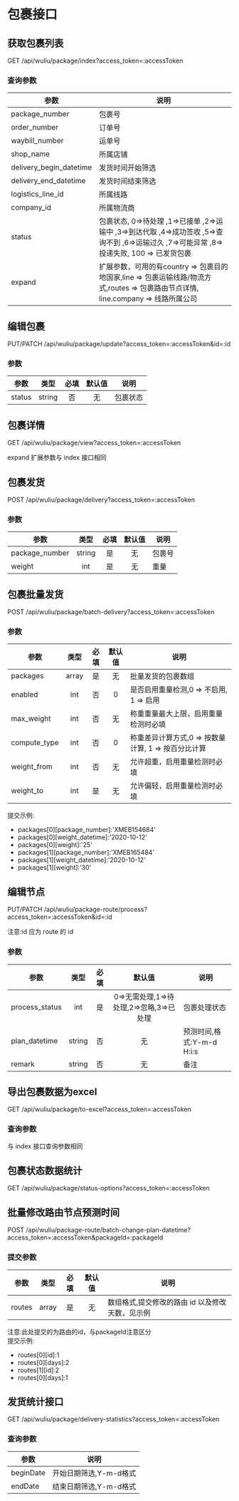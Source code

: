 包裹接口
=========

## 获取包裹列表
GET /api/wuliu/package/index?access_token=:accessToken

### 查询参数
| 参数 | 说明 |
|---|---|
| package_number | 包裹号 |
| order_number | 订单号 |
| waybill_number | 运单号 |
| shop_name | 所属店铺 |
| delivery_begin_datetime | 发货时间开始筛选 |
| delivery_end_datetime | 发货时间结束筛选 |
| logistics_line_id | 所属线路 |
| company_id | 所属物流商 |
| status | 包裹状态, 0=>待处理 ,1=>已接单 ,2=>运输中 ,3=>到达代取 ,4=>成功签收 ,5=>查询不到 ,6=>运输过久 ,7=>可能异常 ,8=>投递失败, 100 => 已发货包裹  |
| expand | 扩展参数，可用的有country => 包裹目的地国家,line => 包裹运输线路/物流方式,routes => 包裹路由节点详情, line.company => 线路所属公司 |

## 编辑包裹
PUT/PATCH /api/wuliu/package/update?access_token=:accessToken&id=:id

### 参数
| 参数 | 类型 | 必填 | 默认值 | 说明 |
|---|:---:|:---:|:---:|---|
| status | string | 否 | 无 | 包裹状态 |

## 包裹详情
GET /api/wuliu/package/view?access_token=:accessToken

expand 扩展参数与 index 接口相同

## 包裹发货
POST /api/wuliu/package/delivery?access_token=:accessToken

### 参数 
| 参数 | 类型 | 必填 | 默认值 | 说明 |
|---|:---:|:---:|:---:|---|
| package_number | string | 是 | 无 | 包裹号 |
| weight | int | 是 | 无 | 重量 |

## 包裹批量发货
POST /api/wuliu/package/batch-delivery?access_token=:accessToken

### 参数 
| 参数 | 类型 | 必填 | 默认值 | 说明 |
|---|:---:|:---:|:---:|---|
| packages | array | 是 | 无 | 批量发货的包裹数组 |
| enabled | int | 否 | 0 | 是否启用重量检测,0 => 不启用, 1 => 启用 |
| max_weight | int | 否 | 无 | 称重重量最大上限，启用重量检测时必填 |
| compute_type | int | 否 | 0 | 称重差异计算方式,0 => 按数量计算, 1 => 按百分比计算 |
| weight_from | int | 否 | 无 | 允许超重，启用重量检测时必填 |
| weight_to | int | 是 | 无 | 允许偏轻，启用重量检测时必填 |

提交示例:
- packages[0][package_number]:'XMEB154684'
- packages[0][weight_datetime]:'2020-10-12'
- packages[0][weight]:'25'
- packages[1][package_number]:'XMEB165484'
- packages[1][weight_datetime]:'2020-10-12'
- packages[1][weight]:'30'

## 编辑节点
PUT/PATCH /api/wuliu/package-route/process?access_token=:accessToken&id=:id

注意:id 应为 route 的 id
### 参数 
| 参数 | 类型 | 必填 | 默认值 | 说明 |
|---|:---:|:---:|:---:|---|
| process_status | int | 是 | 0=>无需处理,1=>待处理,2=>忽略,3=>已处理 | 包裹处理状态 |
| plan_datetime | string | 否 | 无 | 预测时间,格式:Y-m-d H:i:s |
| remark | string | 否 | 无 | 备注 |

## 导出包裹数据为excel
GET /api/wuliu/package/to-excel?access_token=:accessToken

### 查询参数
与 index 接口查询参数相同

## 包裹状态数据统计
GET /api/wuliu/package/status-options?access_token=:accessToken

## 批量修改路由节点预测时间
POST /api/wuliu/package-route/batch-change-plan-datetime?access_token=:accessToken&packageId=:packageId

### 提交参数
| 参数 | 类型 | 必填 | 默认值 | 说明 |
|---|:---:|:---:|:---:|---|
| routes | array | 是 | 无 | 数组格式,提交修改的路由 id 以及修改天数，见示例 |

注意:此处提交的为路由的id，与packageId注意区分<br>
提交示例:
- routes[0][id]:1
- routes[0][days]:2
- routes[1][id]:2
- routes[0][days]:1

## 发货统计接口
GET /api/wuliu/package/delivery-statistics?access_token=:accessToken

### 查询参数
| 参数 | 说明 |
|---|---|
| beginDate | 开始日期筛选,Y-m-d格式 |
| endDate | 结束日期筛选,Y-m-d格式 |
